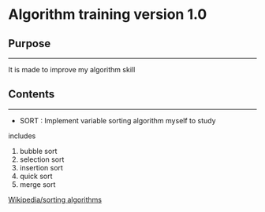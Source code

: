 Algorithm training version 1.0
==============================

## Purpose
-----------
It is made to improve my algorithm skill

## Contents
-----------
* SORT
: Implement variable sorting algorithm myself to study

includes

1. bubble sort
2. selection sort
3. insertion sort
4. quick sort
5. merge sort

[Wikipedia/sorting algorithms](https://ko.wikipedia.org/wiki/%EC%A0%95%EB%A0%AC_%EC%95%8C%EA%B3%A0%EB%A6%AC%EC%A6%98)
